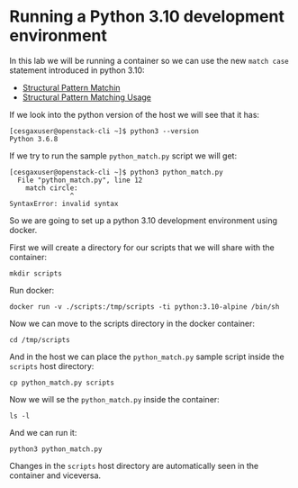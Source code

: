 # Running a Python 3.10 development environment
In this lab we will be running a container so we can use the new `match case` statement introduced in python 3.10:
- [Structural Pattern Matchin](https://peps.python.org/pep-0622/)
- [Structural Pattern Matching Usage](https://henryiii.github.io/level-up-your-python/notebooks/2.8%20Pattern%20Matching.html)

If we look into the python version of the host we will see that it has:
```
[cesgaxuser@openstack-cli ~]$ python3 --version
Python 3.6.8
```

If we try to run the sample `python_match.py` script we will get:
```
[cesgaxuser@openstack-cli ~]$ python3 python_match.py
  File "python_match.py", line 12
    match circle:
               ^
SyntaxError: invalid syntax
```

So we are going to set up a python 3.10 development environment using docker.

First we will create a directory for our scripts that we will share with the container:
```
mkdir scripts
```

Run docker:
```
docker run -v ./scripts:/tmp/scripts -ti python:3.10-alpine /bin/sh
```

Now we can move to the scripts directory in the docker container:
```
cd /tmp/scripts
```

And in the host we can place the `python_match.py` sample script inside the `scripts` host directory:
```
cp python_match.py scripts
```

Now we will se the `python_match.py` inside the container:
```
ls -l
```

And we can run it:
```
python3 python_match.py
```

Changes in the `scripts` host directory are automatically seen in the container and viceversa.
